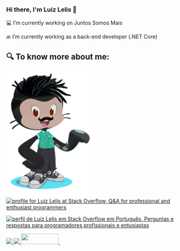 ### Hi there, I'm Luiz Lelis 👋

💻 I’m currently working on Juntos Somos Mais

🔙 I’m currently working as a back-end developer (.NET Core)

## 🔍 To know more about me:

<a>
  <img align="left" width="240" border-right="4px" height="340" src="https://github.com/luizhlelis/luizhlelis/blob/master/lelis-octocat.png?raw=true">
</a>

<a href="https://stackoverflow.com/users/5610329/luiz-lelis"><img src="https://stackoverflow.com/users/flair/5610329.png?theme=dark" width="208" height="58" alt="profile for Luiz Lelis at Stack Overflow, Q&amp;A for professional and enthusiast programmers" title="profile for Luiz Lelis at Stack Overflow, Q&amp;A for professional and enthusiast programmers"></a>

<a href="https://pt.stackoverflow.com/users/224136/luiz-lelis"><img src="https://pt.stackoverflow.com/users/flair/224136.png?theme=dark" width="208" height="58" alt="perfil de Luiz Lelis em Stack Overflow em Portugu&#234;s, Perguntas e respostas para programadores profissionais e entusiastas" title="perfil de Luiz Lelis em Stack Overflow em Portugu&#234;s, Perguntas e respostas para programadores profissionais e entusiastas"></a>

<a href="https://twitter.com/luizhlelis">
<img src="https://img.shields.io/badge/Twitter-1DA1F2?style=for-the-badge&logo=twitter&logoColor=white" />
</a>
<a href="https://www.linkedin.com/in/luizhlelis/">
<img src="https://img.shields.io/badge/LinkedIn-0077B5?style=for-the-badge&logo=linkedin&logoColor=white" />
</a>

<a href="https://dev.to/luizhlelis">
<img src="https://img.shields.io/badge/DEV.TO-%230A0A0A.svg?&style=for-the-badge&logo=dev-dot-to&logoColor=white" width="100" height="28"/>
</a>&nbsp;&nbsp;
